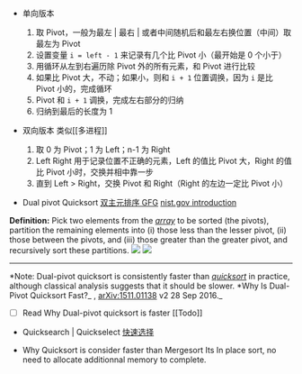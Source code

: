 - 单向版本
  1. 取 Pivot，一般为最左 | 最右 | 或者中间随机后和最左右换位置（中间）取最左为 Pivot
  2. 设置变量 `i = left - 1` 来记录有几个比 Pivot 小（最开始是 0 个小于）
  3. 用循环从左到右遍历除 Pivot 外的所有元素，和 Pivot 进行比较
  4. 如果比 Pivot 大，不动；如果小，则和 `i + 1` 位置调换，因为 `i` 是比 Pivot 小的，完成循环
  5. Pivot 和 `i + 1` 调换，完成左右部分的归纳
  6. 归纳到最后的长度为 1

- 双向版本 类似[[多进程]]
  1. 取 0 为 Pivot；1 为 Left；n-1 为 Right
  2. Left Right 用于记录位置不正确的元素，Left 的值比 Pivot 大，Right 的值比 Pivot 小时，交换并相中靠一步
  3. 直到 Left > Right，交换 Pivot 和 Right（Right 的左边一定比 Pivot 小）

- Dual pivot Quicksort
[双主元排序 GFG](https://xlinux.nist.gov/dads/HTML/dualPivotQuicksort.html)
[nist.gov introduction](https://xlinux.nist.gov/dads/HTML/dualPivotQuicksort.html)

**Definition:** Pick two elements from the [_array_](https://xlinux.nist.gov/dads/HTML/array.html) to be sorted (the pivots), partition the remaining elements into (i) those less than the lesser pivot, (ii) those between the pivots, and (iii) those greater than the greater pivot, and recursively sort these partitions.
![](https://s2.loli.net/2022/02/24/F7HtqrQAxLMal9I.png)
![](https://s2.loli.net/2022/02/24/cMhQvrFDpTBiJ2G.png)


***

  *Note: Dual-pivot quicksort is consistently faster than [*quicksort*](https://xlinux.nist.gov/dads/HTML/quicksort.html) in practice, although classical analysis suggests that it should be slower. *Why Is Dual-Pivot Quicksort Fast?_ , [arXiv:1511.01138](https://arxiv.org/pdf/1511.01138.pdf) v2 28 Sep 2016._

  - [ ] Read Why Dual-pivot quicksort is faster [[Todo]]

- Quicksearch | Quickselect
  [快速选择](https://www.geeksforgeeks.org/quickselect-algorithm/)

- Why Quicksort is consider faster than Mergesort
  Its In place sort, no need to allocate additionnal memory to complete.

